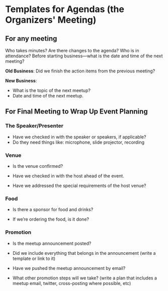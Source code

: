 
# Templates for Agendas (the Organizers' Meeting)

## For any meeting

Who takes minutes?
Are there changes to the agenda?
Who is in attendance?
Before starting business—what is the date and time of the next meeting?

**Old Business**:
Did we finish the action items from the previous meeting?


**New Business**:
* What is the topic of the next meetup?
* Date and time of the next meetup. 


## For Final Meeting to Wrap Up Event Planning 

### The Speaker/Presenter
* Have we checked in with the speaker or speakers, if applicable?
* Do they need things like: microphone, slide projector, recording

### Venue

* Is the venue confirmed?

* Have we checked in with the host ahead of the event.

* Have we addressed the special requirements of the host venue?

### Food

* Is there a sponsor for food and drinks?

* If we’re ordering the food, is it done?


### Promotion

* Is the meetup announcement posted?

* Did we include everything that belongs in the announcement (write a template or link to it)

* Have we pushed the meetup announcement by email?

* What other promotion steps will we take? (write a plan that includes a meetup email, twitter, cross-posting where possible, etc)



 

 

